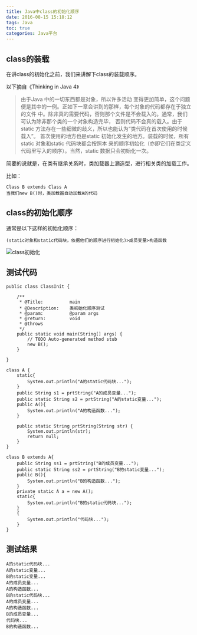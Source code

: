 ```yaml
---
title: Java中class的初始化顺序
date: 2016-08-15 15:18:12
tags: Java
toc: true
categories: Java平台
---
```


## class的装载

在讲class的初始化之前，我们来讲解下class的装载顺序。

以下摘自《Thinking in Java 4》
> 由于Java 中的一切东西都是对象，所以许多活动
变得更加简单，这个问题便是其中的一例。正如下一章会讲到的那样，每个对象的代码都存在于独立的文件
中。除非真的需要代码，否则那个文件是不会载入的。通常，我们可认为除非那个类的一个对象构造完毕，
否则代码不会真的载入。由于static 方法存在一些细微的歧义，所以也能认为“类代码在首次使用的时候载入”。
首次使用的地方也是static 初始化发生的地方。装载的时候，所有static 对象和static 代码块都会按照本
来的顺序初始化（亦即它们在类定义代码里写入的顺序）。当然，static 数据只会初始化一次。

简要的说就是，在类有继承关系时，类加载器上溯造型，进行相关类的加载工作。

比如：

```
Class B extends Class A
当我们new B()时，类加载器自动加载A的代码
```

## class的初始化顺序

通常是以下这样的初始化顺序：

```
(static对象和static代码块，依据他们的顺序进行初始化)>成员变量>构造函数
```
![class初始化](http://img.blog.csdn.net/20160815151050452)

## 测试代码

<!--more-->

```
public class ClassInit {

	/**
	 * @Title: 			main
	 * @Description: 	类初始化顺序测试
	 * @param: 			@param args   
	 * @return: 		void   
	 * @throws
	 */
	public static void main(String[] args) {
		// TODO Auto-generated method stub		
		new B();
	}

}

class A {
	static{
		System.out.println("A的static代码块...");
	}
	public String s1 = prtString("A的成员变量...");
	public static String s2 = prtString("A的static变量...");
	public A(){
		System.out.println("A的构造函数...");
	}
	
	public static String prtString(String str) {
		System.out.println(str);
		return null;
	}
}

class B extends A{
	public String ss1 = prtString("B的成员变量...");
	public static String ss2 = prtString("B的static变量...");
	public B(){
		System.out.println("B的构造函数...");
	}
	private static A a = new A();
	static{
		System.out.println("B的static代码块...");
	}
	{
		System.out.println("代码块...");
	}	
}
```

## 测试结果

```
A的static代码块...
A的static变量...
B的static变量...
A的成员变量...
A的构造函数...
B的static代码块...
A的成员变量...
A的构造函数...
B的成员变量...
代码块...
B的构造函数...
```
